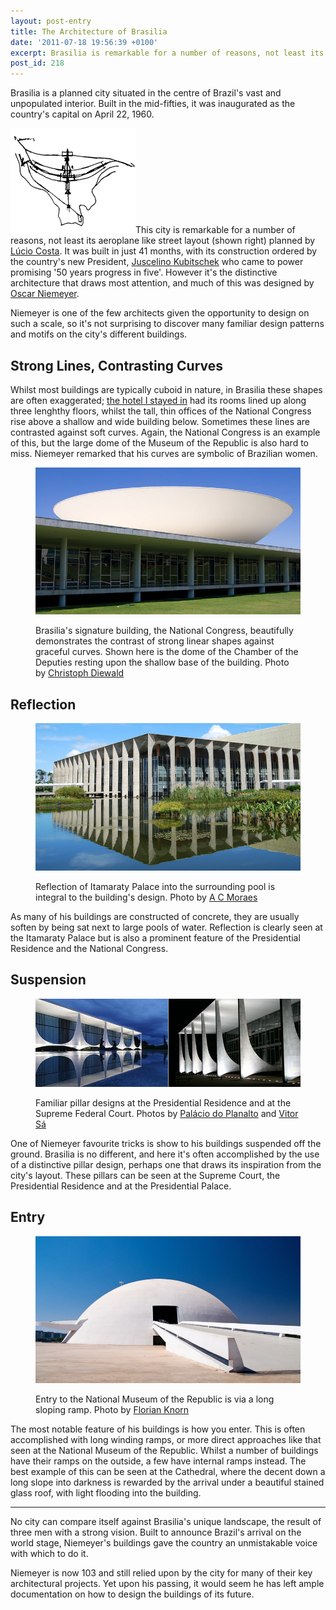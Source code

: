 ```yaml
---
layout: post-entry
title: The Architecture of Brasilia
date: '2011-07-18 19:56:39 +0100'
excerpt: Brasilia is remarkable for a number of reasons, not least its aeroplane like street layout planned by Lúcio Costa. However it's the distinctive architecture that draws most attention, and much of this was designed by Oscar Niemeyer. Few architects are given the opportunity to design on such a scale, so it's unsurprising that I recognised many familiar patterns and motifs appearing throughout the city's many different buildings.
post_id: 218
---
```

Brasilia is a planned city situated in the centre of Brazil's vast and unpopulated interior. Built in the mid-fifties, it was inaugurated as the country's capital on April 22, 1960.

<img class="right" src="/assets/2011/07/brasilia_plan.png" alt="Sketched plan of Brasilia"/>This city is remarkable for a number of reasons, not least its aeroplane like street layout (shown right) planned by [Lúcio Costa][1]. It was built in just 41 months, with its construction ordered by the country's new President, [Juscelino Kubitschek][2] who came to power promising '50 years progress in five'. However it's the distinctive architecture that draws most attention, and much of this was designed by [Oscar Niemeyer][3].

Niemeyer is one of the few architects given the opportunity to design on such a scale, so it's not surprising to discover many familiar design patterns and motifs on the city's different buildings.

## Strong Lines, Contrasting Curves
Whilst most buildings are typically cuboid in nature, in Brasilia these shapes are often exaggerated; [the hotel I stayed in][4] had its rooms lined up along three lenghthy floors, whilst the tall, thin offices of the National Congress rise above a shallow and wide building below. Sometimes these lines are contrasted against soft curves. Again, the National Congress is an example of this, but the large dome of the Museum of the Republic is also hard to miss. Niemeyer remarked that his curves are symbolic of Brazilian women.

<figure>
    <img src="/assets/2011/07/brasilia_lines.jpg" alt=""/>
    <figcaption>
        <p>Brasilia's signature building, the National Congress, beautifully demonstrates the contrast of strong linear shapes against graceful curves. Shown here is the dome of the Chamber of the Deputies resting upon the shallow base of the building. Photo by <a href="http://flickr.com/photos/chris_diewald/2656782975/">Christoph Diewald</a></p>
    </figcaption>
</figure>

## Reflection
<figure>
    <img src="/assets/2011/07/brasilia_reflection.jpg" alt=""/>
    <figcaption>
        <p>Reflection of Itamaraty Palace into the surrounding pool is integral to the building's design. Photo by <a href="http://flickr.com/photos/acmoraes/2488214984/">A C Moraes</a></p>
    </figcaption>
</figure>

As many of his buildings are constructed of concrete, they are usually soften by being sat next to large pools of water. Reflection is clearly seen at the Itamaraty Palace but is also a prominent feature of the Presidential Residence and the National Congress.

## Suspension
<figure>
    <img src="/assets/2011/07/brasilia_suspension.jpg" alt=""/>
    <figcaption>
        <p>Familiar pillar designs at the Presidential Residence and at the Supreme Federal Court. Photos by <a href="http://info.planalto.gov.br/exec/inf_fotografiagrande.cfm?foto=05042006P00028">Palácio do Planalto</a> and <a href="http://flickr.com/photos/19967853@N00/18391299">Vitor Sá</a></p>
    </figcaption>
</figure>

One of Niemeyer favourite tricks is show to his buildings suspended off the ground. Brasilia is no different, and here it's often accomplished by the use of a distinctive pillar design, perhaps one that draws its inspiration from the city's layout. These pillars can be seen at the Supreme Court, the Presidential Residence and at the Presidential Palace.

## Entry
<figure>
    <img src="/assets/2011/07/brasilia_entry.jpg" alt=""/>
    <figcaption>
        <p>Entry to the National Museum of the Republic is via a long sloping ramp. Photo by <a href="http://flickr.com/photos/el_floz/1424610618/">Florian Knorn</a></p>
    </figcaption>
</figure>

The most notable feature of his buildings is how you enter. This is often accomplished with long winding ramps, or more direct approaches like that seen at the National Museum of the Republic. Whilst a number of buildings have their ramps on the outside, a few have internal ramps instead. The best example of this can be seen at the Cathedral, where the decent down a long slope into darkness is rewarded by the arrival under a beautiful stained glass roof, with light flooding into the building.

* * *

No city can compare itself against Brasilia's unique landscape, the result of three men with a strong vision. Built to announce Brazil's arrival on the world stage, Niemeyer's buildings gave the country an unmistakable voice with which to do it.

Niemeyer is now 103 and still relied upon by the city for many of their key architectural projects. Yet upon his passing, it would seem he has left ample documentation on how to design the buildings of its future.

[1]: http://en.wikipedia.org/wiki/Lucio_Costa
[2]: http://en.wikipedia.org/wiki/Juscelino_Kubitschek
[3]: http://en.wikipedia.org/wiki/Oscar_Niemeyer
[4]: /2011/03/brasilia_palace_hotel/